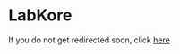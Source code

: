 # LabKore

If you do not get redirected soon, click [here](https://www.curseforge.com/minecraft/mc-mods/labkit-labkore/issues)

<script type="text/javascript">
  window.location.replace(document.querySelector('a').href);
</script>